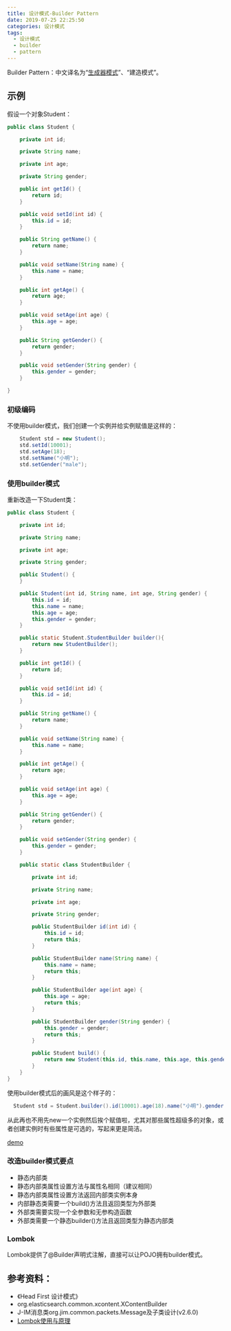 ```yaml
---
title: 设计模式-Builder Pattern
date: 2019-07-25 22:25:50
categories: 设计模式
tags:
  - 设计模式
  - builder
  - pattern
---
```


Builder Pattern：中文译名为“[生成器模式][1]”、“建造模式”。

## 示例

假设一个对象Student：

```java
public class Student {

    private int id;

    private String name;

    private int age;

    private String gender;

    public int getId() {
        return id;
    }

    public void setId(int id) {
        this.id = id;
    }

    public String getName() {
        return name;
    }

    public void setName(String name) {
        this.name = name;
    }

    public int getAge() {
        return age;
    }

    public void setAge(int age) {
        this.age = age;
    }

    public String getGender() {
        return gender;
    }

    public void setGender(String gender) {
        this.gender = gender;
    }

}
```

### 初级编码

不使用builder模式，我们创建一个实例并给实例赋值是这样的：

```java
    Student std = new Student();
    std.setId(10001);
    std.setAge(18);
    std.setName("小明");
    std.setGender("male");
```

### 使用builder模式

重新改造一下Student类：

```java
public class Student {

    private int id;

    private String name;

    private int age;

    private String gender;

    public Student() {
    }

    public Student(int id, String name, int age, String gender) {
        this.id = id;
        this.name = name;
        this.age = age;
        this.gender = gender;
    }

    public static Student.StudentBuilder builder(){
        return new StudentBuilder();
    }

    public int getId() {
        return id;
    }

    public void setId(int id) {
        this.id = id;
    }

    public String getName() {
        return name;
    }

    public void setName(String name) {
        this.name = name;
    }

    public int getAge() {
        return age;
    }

    public void setAge(int age) {
        this.age = age;
    }

    public String getGender() {
        return gender;
    }

    public void setGender(String gender) {
        this.gender = gender;
    }

    public static class StudentBuilder {

        private int id;

        private String name;

        private int age;

        private String gender;

        public StudentBuilder id(int id) {
            this.id = id;
            return this;
        }

        public StudentBuilder name(String name) {
            this.name = name;
            return this;
        }

        public StudentBuilder age(int age) {
            this.age = age;
            return this;
        }

        public StudentBuilder gender(String gender) {
            this.gender = gender;
            return this;
        }

        public Student build() {
            return new Student(this.id, this.name, this.age, this.gender);
        }
    }
}
```

使用builder模式后的画风是这个样子的：

```java
  Student std = Student.builder().id(10001).age(18).name("小明").gender("male").build();
```

从此再也不用先new一个实例然后挨个赋值啦，尤其对那些属性超级多的对象，或者创建实例时有些属性是可选的，写起来更是简洁。

[demo](https://github.com/eEricZeng/demo/tree/pattern-builder)

### 改造builder模式要点

-   静态内部类
-   静态内部类属性设置方法与属性名相同（建议相同）
-   静态内部类属性设置方法返回内部类实例本身
-   内部静态类需要一个build()方法且返回类型为外部类
-   外部类需要实现一个全参数和无参构造函数
-   外部类需要一个静态builder()方法且返回类型为静态内部类

### Lombok

Lombok提供了@Builder声明式注解，直接可以让POJO拥有builder模式。

## 参考资料：

[1]: https://zh.wikipedia.org/wiki/%E7%94%9F%E6%88%90%E5%99%A8%E6%A8%A1%E5%BC%8F "维基百科"

-   《Head First 设计模式》
-   org.elasticsearch.common.xcontent.XContentBuilder
-   J-IM消息类org.jim.common.packets.Message及子类设计(v2.6.0)
-   [Lombok使用与原理](https://juejin.im/post/5a6eceb8f265da3e467555fe "Lombok使用与原理")
